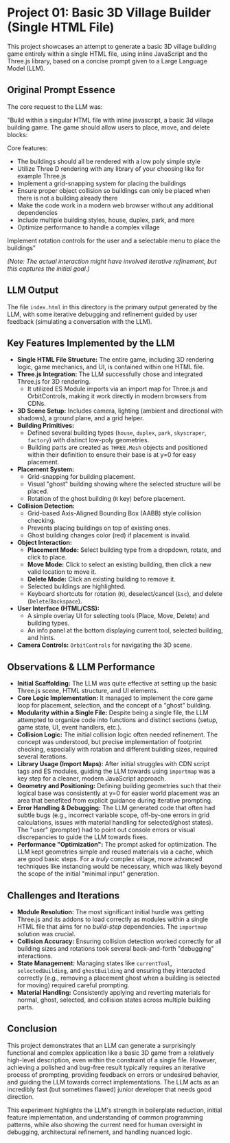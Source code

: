 # Project 01: Basic 3D Village Builder (Single HTML File)

This project showcases an attempt to generate a basic 3D village building game entirely within a single HTML file, using inline JavaScript and the Three.js library, based on a concise prompt given to a Large Language Model (LLM).

## Original Prompt Essence

The core request to the LLM was:

"Build within a singular HTML file with inline javascript, a basic 3d village building game. The game should allow users to place, move, and delete blocks:

Core features:
*   The buildings should all be rendered with a low poly simple style
*   Utilize Three D rendering with any library of your choosing like for example Three.js
*   Implement a grid-snapping system for placing the buildings
*   Ensure proper object collision so buildings can only be placed when there is not a building already there
*   Make the code work in a modern web browser without any additional dependencies
*   Include multiple building styles, house, duplex, park, and more
*   Optimize performance to handle a complex village

Implement rotation controls for the user and a selectable menu to place the buildings"

*(Note: The actual interaction might have involved iterative refinement, but this captures the initial goal.)*

## LLM Output

The file `index.html` in this directory is the primary output generated by the LLM, with some iterative debugging and refinement guided by user feedback (simulating a conversation with the LLM).

## Key Features Implemented by the LLM

*   **Single HTML File Structure:** The entire game, including 3D rendering logic, game mechanics, and UI, is contained within one HTML file.
*   **Three.js Integration:** The LLM successfully chose and integrated Three.js for 3D rendering.
    *   It utilized ES Module imports via an import map for Three.js and OrbitControls, making it work directly in modern browsers from CDNs.
*   **3D Scene Setup:** Includes camera, lighting (ambient and directional with shadows), a ground plane, and a grid helper.
*   **Building Primitives:**
    *   Defined several building types (`house`, `duplex`, `park`, `skyscraper`, `factory`) with distinct low-poly geometries.
    *   Building parts are created as `THREE.Mesh` objects and positioned within their definition to ensure their base is at y=0 for easy placement.
*   **Placement System:**
    *   Grid-snapping for building placement.
    *   Visual "ghost" building showing where the selected structure will be placed.
    *   Rotation of the ghost building (`R` key) before placement.
*   **Collision Detection:**
    *   Grid-based Axis-Aligned Bounding Box (AABB) style collision checking.
    *   Prevents placing buildings on top of existing ones.
    *   Ghost building changes color (red) if placement is invalid.
*   **Object Interaction:**
    *   **Placement Mode:** Select building type from a dropdown, rotate, and click to place.
    *   **Move Mode:** Click to select an existing building, then click a new valid location to move it.
    *   **Delete Mode:** Click an existing building to remove it.
    *   Selected buildings are highlighted.
    *   Keyboard shortcuts for rotation (`R`), deselect/cancel (`Esc`), and delete (`Delete`/`Backspace`).
*   **User Interface (HTML/CSS):**
    *   A simple overlay UI for selecting tools (Place, Move, Delete) and building types.
    *   An info panel at the bottom displaying current tool, selected building, and hints.
*   **Camera Controls:** `OrbitControls` for navigating the 3D scene.

## Observations & LLM Performance

*   **Initial Scaffolding:** The LLM was quite effective at setting up the basic Three.js scene, HTML structure, and UI elements.
*   **Core Logic Implementation:** It managed to implement the core game loop for placement, selection, and the concept of a "ghost" building.
*   **Modularity within a Single File:** Despite being a single file, the LLM attempted to organize code into functions and distinct sections (setup, game state, UI, event handlers, etc.).
*   **Collision Logic:** The initial collision logic often needed refinement. The concept was understood, but precise implementation of footprint checking, especially with rotation and different building sizes, required several iterations.
*   **Library Usage (Import Maps):** After initial struggles with CDN script tags and ES modules, guiding the LLM towards using `importmap` was a key step for a cleaner, modern JavaScript approach.
*   **Geometry and Positioning:** Defining building geometries such that their logical base was consistently at y=0 for easier world placement was an area that benefited from explicit guidance during iterative prompting.
*   **Error Handling & Debugging:** The LLM generated code that often had subtle bugs (e.g., incorrect variable scope, off-by-one errors in grid calculations, issues with material handling for selected/ghost states). The "user" (prompter) had to point out console errors or visual discrepancies to guide the LLM towards fixes.
*   **Performance "Optimization":** The prompt asked for optimization. The LLM kept geometries simple and reused materials via a cache, which are good basic steps. For a *truly* complex village, more advanced techniques like instancing would be necessary, which was likely beyond the scope of the initial "minimal input" generation.

## Challenges and Iterations

*   **Module Resolution:** The most significant initial hurdle was getting Three.js and its addons to load correctly as modules within a single HTML file that aims for no *build-step* dependencies. The `importmap` solution was crucial.
*   **Collision Accuracy:** Ensuring collision detection worked correctly for all building sizes and rotations took several back-and-forth "debugging" interactions.
*   **State Management:** Managing states like `currentTool`, `selectedBuilding`, and `ghostBuilding` and ensuring they interacted correctly (e.g., removing a placement ghost when a building is selected for moving) required careful prompting.
*   **Material Handling:** Consistently applying and reverting materials for normal, ghost, selected, and collision states across multiple building parts.

## Conclusion

This project demonstrates that an LLM can generate a surprisingly functional and complex application like a basic 3D game from a relatively high-level description, even within the constraint of a single file. However, achieving a polished and bug-free result typically requires an iterative process of prompting, providing feedback on errors or undesired behavior, and guiding the LLM towards correct implementations. The LLM acts as an incredibly fast (but sometimes flawed) junior developer that needs good direction.

This experiment highlights the LLM's strength in boilerplate reduction, initial feature implementation, and understanding of common programming patterns, while also showing the current need for human oversight in debugging, architectural refinement, and handling nuanced logic.
